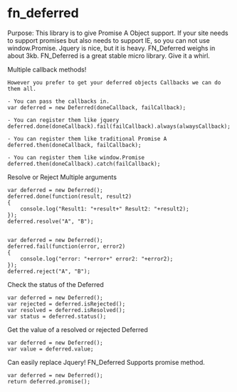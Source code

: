# fn_deferred

Purpose:
	This library is to give Promise A Object support.  If your site needs to support promises but also needs to support IE, so you can not use window.Promise.  Jquery is nice, but it is heavy.  FN_Deferred weighs in about 3kb.  FN_Deferred is a great stable micro library. Give it a whirl.  

Multiple callback methods!

	However you prefer to get your deferred objects Callbacks we can do them all.
				
	- You can pass the callbacks in.
	var deferred = new Deferred(doneCallback, failCallback);
	
	- You can register them like jquery
	deferred.done(doneCallback).fail(failCallback).always(alwaysCallback);

	- You can register them like traditional Promise A
	deferred.then(doneCallback, failCallback);

	- You can register them like window.Promise
	deferred.then(doneCallback).catch(failCallback);	


Resolve or Reject Multiple arguments

	var deferred = new Deferred();
	deferred.done(function(result, result2)
	{
		console.log("Result1: "+result+" Result2: "+result2);
	}); 
	deferred.resolve("A", "B");


	var deferred = new Deferred();
	deferred.fail(function(error, error2)
	{
		console.log("error: "+error+" error2: "+error2);
	}); 
	deferred.reject("A", "B");


Check the status of the Deferred

	var deferred = new Deferred();
	var rejected = deferred.isRejected();
	var resolved = deferred.isResolved();
	var status = deferred.status();


Get the value of a resolved or rejected Deferred

	var deferred = new Deferred();
	var value = deferred.value;


Can easily replace Jquery! FN_Deferred Supports promise method.

	var deferred = new Deferred();
	return deferred.promise(); 
